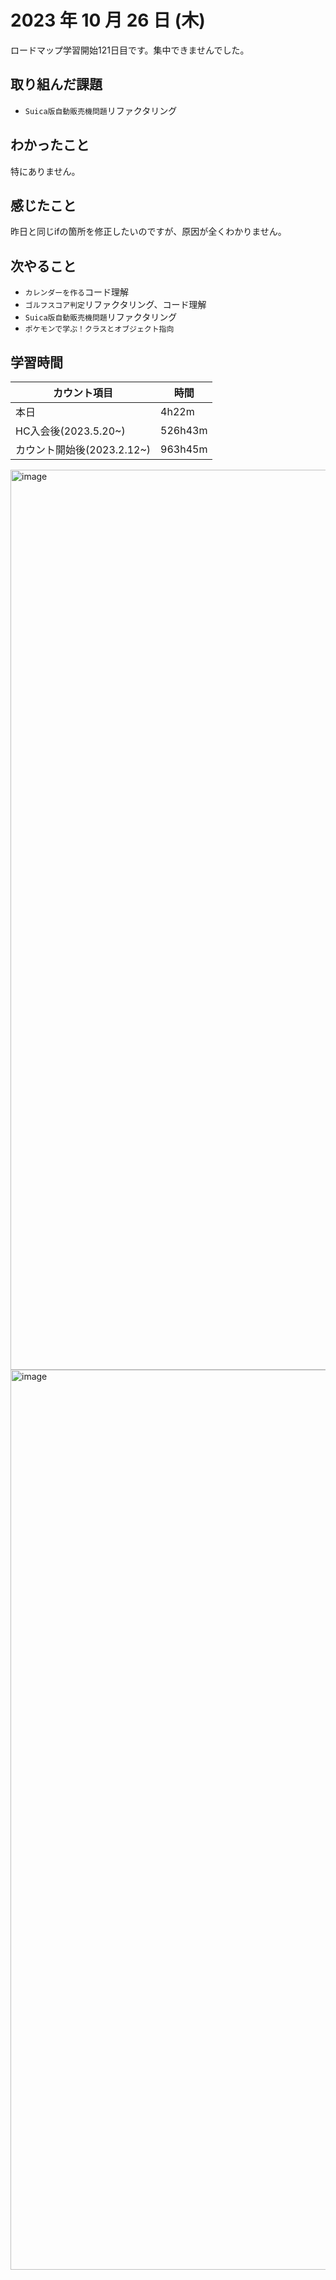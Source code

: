# 2023 年 10 月 26 日 (木)
ロードマップ学習開始121日目です。集中できませんでした。


## 取り組んだ課題
- `Suica版自動販売機問題`リファクタリング


## わかったこと
特にありません。


## 感じたこと
昨日と同じifの箇所を修正したいのですが、原因が全くわかりません。


## 次やること
- `カレンダーを作る`コード理解
- `ゴルフスコア判定`リファクタリング、コード理解
- `Suica版自動販売機問題`リファクタリング
- `ポケモンで学ぶ！クラスとオブジェクト指向`


## 学習時間
|カウント項目|時間|
|----|----|
|本日|4h22m|
|HC入会後(2023.5.20~)|526h43m|
|カウント開始後(2023.2.12~)|963h45m|


<img width="1440" alt="image" src="https://github.com/yokoyamamn/daily_report/assets/94735931/33781726-a635-4edb-8d15-77c710185679">
<img width="1440" alt="image" src="https://github.com/yokoyamamn/daily_report/assets/94735931/a8ff1db1-9402-4b14-940b-89dae6ad8f99">
